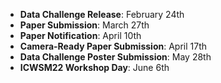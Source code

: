 
- __Data Challenge Release__: February 24th
- __Paper Submission__: March 27th 
- __Paper Notification__: April 10th
- __Camera-Ready Paper Submission__: April 17th
- __Data Challenge Poster Submission__: May 28th
- __ICWSM22 Workshop Day__: June 6th 
